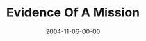 ---
layout: message
category: message
series: "CSI"
title: "Evidence Of A Mission"
date: 2004-11-06-00-00
message_id: 146
audio: "http://s3.amazonaws.com/crossroads-media/message/audio/CSI_02_11-06-04_Evidence_Of_A_Mission.mp3"
audio-duration: "39:29"
explicit: false
---